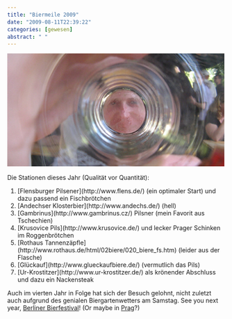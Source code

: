 ```yaml
---
title: "Biermeile 2009"
date: "2009-08-11T22:39:22"
categories: [gewesen]
abstract: " "
---
```


![biermeile](biermeile.jpg)

Die Stationen dieses Jahr (Qualität vor Quantität):

<ol>
<li>[Flensburger Pilsener](http://www.flens.de/) (ein optimaler Start) und dazu passend ein Fischbrötchen</li>
<li>[Andechser Klosterbier](http://www.andechs.de/) (hell)</li>
<li>[Gambrinus](http://www.gambrinus.cz/) Pilsner (mein Favorit aus Tschechien)</li>
<li>[Krusovice Pils](http://www.krusovice.de/) und lecker Prager Schinken im Roggenbrötchen</li>
<li>[Rothaus Tannenzäpfle](http://www.rothaus.de/html/02biere/020_biere_fs.htm) (leider aus der Flasche)</li>
<li>[Glückauf](http://www.glueckaufbiere.de/) (vermutlich das Pils)</li>
<li>[Ur-Krostitzer](http://www.ur-krostitzer.de/) als krönender Abschluss und dazu ein Nackensteak</li>
</ol>

Auch im vierten Jahr in Folge hat sich der Besuch gelohnt, nicht zuletzt auch aufgrund des genialen Biergartenwetters am Samstag. See you next year, [Berliner Bierfestival](http://www.bierfestival-berlin.de/)! (Or maybe in [Prag](http://www.ceskypivnifestival.cz/de/index.shtml)?)
